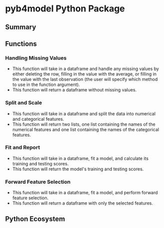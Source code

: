 # pyb4model Python Package

## Summary

## Functions
### Handling Missing Values
- This function will take in a dataframe and handle any missing values by either deleting the row, filling in the value with the average, or filling in the value with the last observation (the user will specify which method to use in the function argument).
- This function will return a dataframe without missing values.

### Split and Scale
- This function will take in a dataframe and split the data into numerical and categorical features.
- This function will return two lists, one list containing the names of the numerical features and one list containing the names of the categorical features.

### Fit and Report
- This function will take in a dataframe, fit a model, and calculate its training and testing scores.
- This function will return the model's training and testing scores.

### Forward Feature Selection
- This function will take in a dataframe, fit a model, and perform forward feature selection.
- This function will return a dataframe with only the selected features.

## Python Ecosystem
